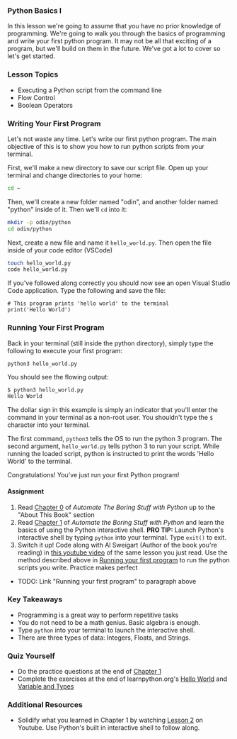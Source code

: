 ### Python Basics I

In this lesson we're going to assume that you have no prior knowledge of programming. We're going to walk you through the basics of programming and write your first python program. It may not be all that exciting of a program, but we'll build on them in the future. We've got a lot to cover so let's get started.

### Lesson Topics
* Executing a Python script from the command line
* Flow Control
* Boolean Operators

### Writing Your First Program
Let's not waste any time. Let's write our first python program. The main objective of this is to show you how to run python scripts from your terminal.

First, we'll make a new directory to save our script file. Open up your terminal and change directories to your home:
```bash
cd ~
```

Then, we'll create a new folder named "odin", and another folder named "python" inside of it. Then we'll `cd` into it:
```bash
mkdir -p odin/python
cd odin/python
```
Next, create a new file and name it `hello_world.py`. Then open the file inside of your code editor (VSCode)
```bash
touch hello_world.py
code hello_world.py
```

If you've followed along correctly you should now see an open Visual Studio Code application. Type the following and save the file:

```
# This program prints 'hello world' to the terminal
print('Hello World')
```


### Running Your First Program
Back in your terminal (still inside the python directory), simply type the following to execute your first program:
```
python3 hello_world.py
````

You should see the flowing output:
```bash
$ python3 hello_world.py
Hello World
```

The dollar sign in this example is simply an indicator that you'll enter the command in your terminal as a non-root user. You shouldn't type the `$` character into your terminal.

The first command, `python3` tells the OS to run the python 3 program. The second argument, `hello_world.py` tells python 3 to run your script. While running the loaded script, python is instructed to print the words 'Hello World' to the terminal.

Congratulations! You've just run your first Python program!

<div class="lesson-content__pannel" markdown="1">

#### Assignment

1. Read [Chapter 0](https://automatetheboringstuff.com/2e/chapter0/) of _Automate The Boring Stuff with Python_ up to the "About This Book" section
1. Read [Chapter 1](https://automatetheboringstuff.com/2e/chapter1/) of _Automate the Boring Stuff with Python_ and learn the basics of using the Python interactive shell. __PRO TIP:__ Launch Python's interactive shell by typing `python` into your terminal. Type `exit()` to exit.
1. Switch it up! Code along with Al Sweigart (Author of the book you're reading) in [this youtube video](https://youtu.be/buMTH6ICnqk?t=10) of the same lesson you just read. Use the method described above in [Running your first program](#) to run the python scripts you write. Practice makes perfect
* TODO: Link "Running your first program" to paragraph above

</div>

### Key Takeaways
* Programming is a great way to perform repetitive tasks
* You do not need to be a math genius. Basic algebra is enough.
* Type `python` into your terminal to launch the interactive shell.
* There are three types of data: Integers, Floats, and Strings.

### Quiz Yourself
* Do the practice questions at the end of [Chapter 1](https://automatetheboringstuff.com/2e/chapter1/) 
* Complete the exercises at the end of learnpython.org's [Hello World](https://www.learnpython.org/en/Hello%2C_World%21) and [Variable and Types](https://www.learnpython.org/en/Variables_and_Types)

### Additional Resources
* Solidify what you learned in Chapter 1 by watching [Lesson 2](https://youtu.be/7qHMXu99d88?t=70) on Youtube. Use Python's built in interactive shell to follow along.
